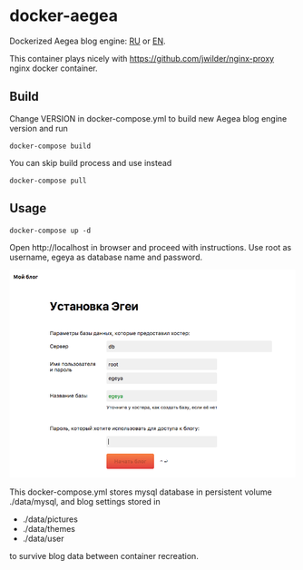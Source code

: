 # docker-aegea
Dockerized Aegea blog engine: [RU](https://blogengine.ru) or [EN](http://blogengine.me/).

This container plays nicely with https://github.com/jwilder/nginx-proxy nginx docker container.

## Build

Change VERSION in docker-compose.yml to build new Aegea blog engine version and run

    docker-compose build
    
    
You can skip build process and use instead
    
    docker-compose pull
   

## Usage

    docker-compose up -d
    
Open http://localhost in browser and proceed with instructions. Use root as username, egeya as database name and password.


![Aegeya installation screenshot](/docs/install-screenshot.png)


This docker-compose.yml stores mysql database in persistent volume ./data/mysql, and blog settings stored in 

- ./data/pictures
- ./data/themes
- ./data/user

to survive blog data between container recreation.
